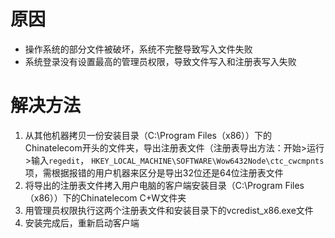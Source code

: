 <!-- TITLE: 故障 209 安装程序出同未知错误 -->
<!-- SUBTITLE: 本错误属于天翼校园客户端错误-->

# 原因

- 操作系统的部分文件被破坏，系统不完整导致写入文件失败
- 系统登录没有设置最高的管理员权限，导致文件写入和注册表写入失败

# 解决方法

1. 从其他机器拷贝一份安装目录（C:\Program Files（x86））下的Chinatelecom开头的文件夹，导出注册表文件（注册表导出方法：开始>运行>输入`regedit`， `HKEY_LOCAL_MACHINE\SOFTWARE\Wow6432Node\ctc_cwcmpnts`项，需根据报错的用户机器来区分是导出32位还是64位注册表文件
2. 将导出的注册表文件拷入用户电脑的客户端安装目录（C:\Program Files（x86））下的Chinatelecom C+W文件夹
3. 用管理员权限执行这两个注册表文件和安装目录下的vcredist_x86.exe文件
4. 安装完成后，重新启动客户端